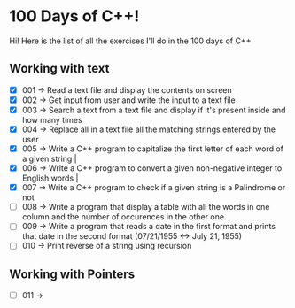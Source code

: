 # 100 Days of C++!

Hi! Here is the list of all the exercises I'll do in the 100 days of C++

## Working with text
- [x] 001 &#8594; Read a text file and display the contents on screen
- [x] 002 &#8594; Get input from user and write the input to a text file
- [x] 003 &#8594; Search a text from a text file and display if it's present inside and how many times
- [x] 004 &#8594; Replace all in a text file all the matching strings entered by the user
- [x] 005 &#8594; Write a C++ program to capitalize the first letter of each word of a given string |
- [x] 006 &#8594; Write a C++ program to convert a given non-negative integer to English words |
- [x] 007 &#8594; Write a C++ program to check if a given string is a Palindrome or not
- [ ] 008 &#8594; Write a program that display a table with all the words in one column and the number of occurences in the other one.
- [ ] 009 &#8594; Write a program that reads a date in the first format and prints that date in the second format (07/21/1955 <-> July 21, 1955)
- [ ] 010 &#8594; Print reverse of a string using recursion

## Working with Pointers
- [ ] 011 &#8594;
